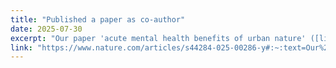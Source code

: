 ```yaml
---
title: "Published a paper as co-author"
date: 2025-07-30
excerpt: "Our paper 'acute mental health benefits of urban nature' ([link]) has been accepted to *Nature Cities*."
link: "https://www.nature.com/articles/s44284-025-00286-y#:~:text=Our%20meta%2Danalysis%20demonstrates%20that,enhancing%20overall%20mental%20well%2Dbeing."
---
```


